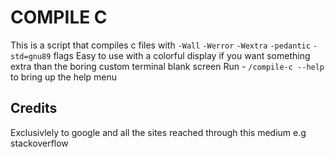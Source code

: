# COMPILE C
This is a script that compiles c files with `-Wall` `-Werror` `-Wextra` `-pedantic` `-std=gnu89` flags
Easy to use with a colorful display if you want something extra than the boring custom terminal blank screen
Run - `/compile-c --help` to bring up the help menu

## Credits
Exclusivlely to google and all the sites reached through this medium e.g stackoverflow
